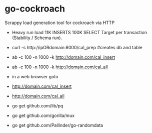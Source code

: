 # go-cockroach
Scrappy load generation tool for cockroach via HTTP

 * Heavy run load 11K INSERTS 100K SELECT Target per transaction (Stability / Schema run).
 * curl -s http://ipORdomain:8000/cal_prep #creates db and table

 * ab -c 100 -n 1000 -k http://domain.com/cal_insert
 * ab -c 100 -n 1000 -k http://domain.com/cal_all
 * in a web browser goto 
 * http://domain.com/cal_insert
 * http://domain.com/cal_all
 * go get github.com/lib/pq
 * go get github.com/gorilla/mux
 * go get github.com/Pallinder/go-randomdata